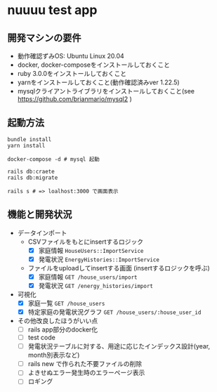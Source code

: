 # nuuuu test app

## 開発マシンの要件

* 動作確認ずみOS: Ubuntu Linux 20.04 
* docker, docker-composeをインストールしておくこと
* ruby 3.0.0をインストールしておくこと  
* yarnをインストールしておくこと(動作確認済みver 1.22.5)  
* mysqlクライアントライブラリをインストールしておくこと(see https://github.com/brianmario/mysql2 )

## 起動方法

```
bundle install
yarn install

docker-compose -d # mysql 起動

rails db:craete
rails db:migrate

rails s # => loalhost:3000 で画面表示
```

## 機能と開発状況

* データインポート
    * CSVファイルをもとにinsertするロジック
        * [x] 家庭情報 `HouseUsers::ImportService`
        * [x] 発電状況 `EnergyHistories::ImportService`
    * ファイルをuploadしてinsertする画面 (insertするロジックを呼ぶ)
        * [x] 家庭情報  `GET /house_users/import`
        * [x] 発電状況  `GET /energy_histories/import`
* 可視化
    * [x] 家庭一覧 `GET /house_users`
    * [x] 特定家庭の発電状況グラフ  `GET /house_users/:house_user_id`
* その他改良したほうがいい点
    * [ ] rails app部分のdocker化
    * [ ] test code
    * [ ] 発電状況テーブルに対する、用途に応じたインデックス設計(year, month別表示など)
    * [ ] rails new で作られた不要ファイルの削除
    * [ ] よきせぬエラー発生時のエラーページ表示
    * [ ] ロギング
